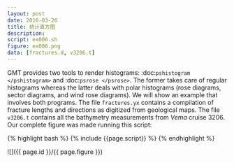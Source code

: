 ```yaml
---
layout: post
date: 2016-03-26
title: 统计直方图
description:
script: ex006.sh
figure: ex006.png
data: [fractures.d, v3206.t]
---
```


GMT provides two tools to render histograms:
:doc:`pshistogram </pshistogram>` and :doc:`psrose </psrose>`. The former takes care of
regular histograms whereas the latter deals with polar histograms (rose
diagrams, sector diagrams, and wind rose diagrams). We will show an
example that involves both programs. The file ``fractures.yx`` contains a compilation of
fracture lengths and directions as digitized from geological maps. The
file ``v3206.t`` contains all the bathymetry measurements from *Vema* cruise 3206.
Our complete figure was made running
this script:

{% highlight bash %}
{% include {{page.script}} %}
{% endhighlight %}

![]({{ page.id }}/{{ page.figure }})
